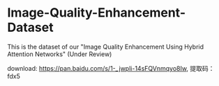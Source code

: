 # Image-Quality-Enhancement-Dataset
This is the dataset of our  "Image Quality Enhancement Using Hybrid Attention Networks" (Under Review)

download: https://pan.baidu.com/s/1-_jwpli-14sFQVnmqyo8Iw, 提取码：fdx5 
